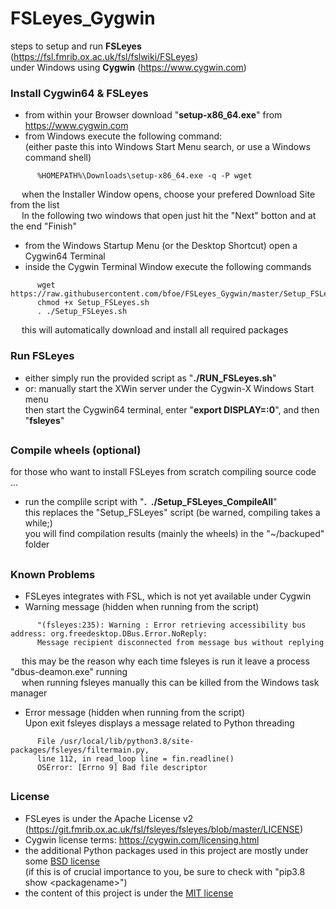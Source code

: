 # FSLeyes_Gygwin

steps to setup and run **FSLeyes** (https://fsl.fmrib.ox.ac.uk/fsl/fslwiki/FSLeyes) \
under Windows using **Cygwin** (https://www.cygwin.com)

### Install Cygwin64 & FSLeyes
- from within your Browser download "**setup-x86_64.exe**" from https://www.cygwin.com
- from Windows execute the following command: \
  (either paste this into Windows Start Menu search, or use a Windows command shell)
```
      %HOMEPATH%\Downloads\setup-x86_64.exe -q -P wget
```
&emsp; when the Installer Window opens, choose your prefered Download Site from the list \
&emsp; In the following two windows that open just hit the "Next" botton and at the end "Finish" 
- from the Windows Startup Menu (or the Desktop Shortcut) open a Cygwin64 Terminal
- inside the Cygwin Terminal Window execute the following commands
```
      wget https://raw.githubusercontent.com/bfoe/FSLeyes_Gygwin/master/Setup_FSLeyes.sh
      chmod +x Setup_FSLeyes.sh
      . ./Setup_FSLeyes.sh
```
&emsp; this will automatically download and install all required packages

### Run FSLeyes
- either simply run the provided script as "**./RUN_FSLeyes.sh**"
- or: manually start the XWin server under the Cygwin-X Windows Start menu \
  then start the Cygwin64 terminal, enter "**export DISPLAY=:0**", and then "**fsleyes**"

##

### Compile wheels (optional)
for those who want to install FSLeyes from scratch compiling source code ...
- run the complile script with "**.&nbsp; ./Setup_FSLeyes_CompileAll**" \
  this replaces the "Setup_FSLeyes" script (be warned, compiling takes a while;) \
  you will find compilation results (mainly the wheels) in the "~/backuped" folder

##

### Known Problems
- FSLeyes integrates with FSL, which is not yet available under Cygwin
- Warning message (hidden when running from the script)
```
      "(fsleyes:235): Warning : Error retrieving accessibility bus address: org.freedesktop.DBus.Error.NoReply:
      Message recipient disconnected from message bus without replying
```
&emsp; this may be the reason why each time fsleyes is run it leave a process "dbus-deamon.exe" running \
&emsp; when running fsleyes manually this can be killed from the Windows task manager 
- Error message (hidden when running from the script) \
  Upon exit fsleyes displays a message related to Python threading
```
      File /usr/local/lib/python3.8/site-packages/fsleyes/filtermain.py,
      line 112, in read_loop line = fin.readline()
      OSError: [Errno 9] Bad file descriptor
```

##

### License
- FSLeyes is under the Apache License v2 (https://git.fmrib.ox.ac.uk/fsl/fsleyes/fsleyes/blob/master/LICENSE)
- Cygwin license terms: https://cygwin.com/licensing.html
- the additional Python packages used in this project are mostly under some 
<a href="https://en.wikipedia.org/wiki/BSD_licenses">BSD license</a>  \
  (if this is of crucial importance to you, be sure to check with "pip3.8 show \<packagename\>")
- the content of this project is under the
<a href="https://en.wikipedia.org/wiki/MIT_License">MIT license</a> 
